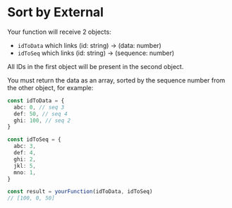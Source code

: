 # Sort by External

Your function will receive 2 objects:

- `idToData` which links (id: string) -> (data: number)
- `idToSeq` which links (id: string) -> (sequence: number)

All IDs in the first object will be present in the second object.

You must return the data as an array, sorted by the sequence number from the other object, for example:

```ts
const idToData = {
  abc: 0, // seq 3
  def: 50, // seq 4
  ghi: 100, // seq 2
}

const idToSeq = {
  abc: 3,
  def: 4,
  ghi: 2,
  jkl: 5,
  mno: 1,
}

const result = yourFunction(idToData, idToSeq)
// [100, 0, 50]
```
